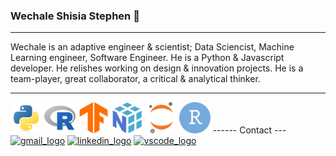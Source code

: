 ### Wechale Shisia Stephen 👋

---
Wechale is an adaptive engineer & scientist; Data Sciencist, Machine Learning engineer, Software Engineer. 
He is a Python & Javascript developer. 
He relishes working on design & innovation projects. He is a team-player, great collaborator, a critical & analytical thinker. 

---

<img src='https://github.com/devicons/devicon/blob/master/icons/python/python-original.svg' alt='python_logo' width='50' height='50'/>
<img src='https://github.com/devicons/devicon/blob/master/icons/r/r-original.svg' alt='R_logo' width='50' height='50'/>
<img src='https://github.com/devicons/devicon/blob/master/icons/tensorflow/tensorflow-original.svg' alt='tensorflow_logo' width='50' height='50'/>
<img src='https://github.com/devicons/devicon/blob/master/icons/numpy/numpy-original.svg' alt='numpy_logo' width='50' height='50'/>
<img src='https://github.com/devicons/devicon/blob/master/icons/jupyter/jupyter-original.svg' alt='jupyter_logo' width='50' height='50'/>
<img src='https://github.com/devicons/devicon/blob/master/icons/rstudio/rstudio-original.svg' alt='rstudio_logo' width='50' height='50'/>
------
Contact
---
<a href='mailto:stevensheasier@gmail.com' target='_blank'><img src='https://cdn.worldvectorlogo.com/logos/official-gmail-icon-2020-.svg' alt='gmail_logo' width='25' height='25'/></a>
<a href='https://www.linkedin.com/in/stephen-shisia-105924450/' target='_blank'><img src='https://cdn.worldvectorlogo.com/logos/linkedin-icon-2.svg' alt='linkedin_logo' width='25' height='25'/></a>
<a href='https://wa.me/25479972433' target='_blank'><img src='https://cdn.worldvectorlogo.com/logos/whatsapp-symbol.svg' alt='vscode_logo' width='25' height='25'/></a>
















